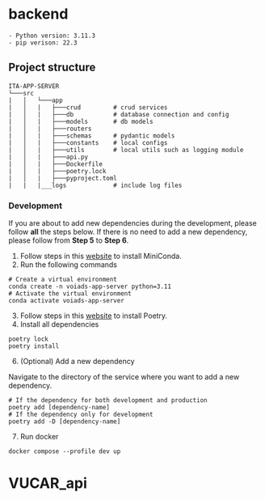 # backend

    - Python version: 3.11.3
    - pip verison: 22.3

## Project structure

```
ITA-APP-SERVER
└───src
|   │   └───app
|   │   |   ├───crud         # crud services
|   │   |   ├───db           # database connection and config
|   │   |   ├───models       # db models
|   │   |   ├───routers
|   │   |   ├───schemas      # pydantic models
|   │   |   ├───constants    # local configs
|   │   |   ├───utils        # local utils such as logging module
|   │   |   ├───api.py
|   │   |   ├───Dockerfile
|   │   |   ├───poetry.lock
|   │   |   ├───pyproject.toml
|   |   |___logs             # include log files
```

### Development

If you are about to add new dependencies during the development, please follow **all** the steps below. If there is no need to add a new dependency, please follow from **Step 5** to **Step 6**.

1. Follow steps in this [website](https://docs.conda.io/en/latest/miniconda.html#installing) to install MiniConda.
2. Run the following commands

```shell
# Create a virtual environment
conda create -n voiads-app-server python=3.11
# Activate the virtual environment
conda activate voiads-app-server
```

3. Follow steps in this [website](https://python-poetry.org/docs/#installation) to install Poetry.
4. Install all dependencies

```
poetry lock
poetry install
```

6. (Optional) Add a new dependency

Navigate to the directory of the service where you want to add a new dependency.

```shell
# If the dependency for both development and production
poetry add [dependency-name]
# If the dependency only for development
poetry add -D [dependency-name]
```

7. Run docker

```
docker compose --profile dev up
```
# VUCAR_api

